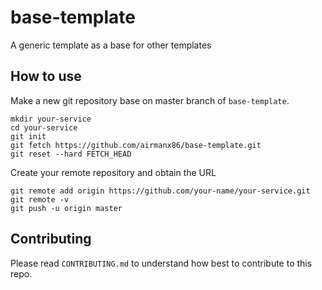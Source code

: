 # base-template
A generic template as a base for other templates

## How to use
Make a new git repository base on master branch of `base-template`.
```
mkdir your-service
cd your-service
git init
git fetch https://github.com/airmanx86/base-template.git
git reset --hard FETCH_HEAD
```
Create your remote repository and obtain the URL
```
git remote add origin https://github.com/your-name/your-service.git
git remote -v
git push -u origin master
```

## Contributing
Please read `CONTRIBUTING.md` to understand how best to contribute to this repo.
